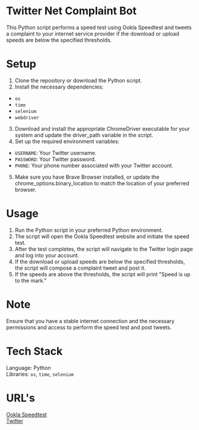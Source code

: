 # Twitter Net Complaint Bot
This Python script performs a speed test using Ookla Speedtest and tweets a complaint to your internet service provider if the download or upload speeds are below the specified thresholds.

# Setup
1. Clone the repository or download the Python script.
2. Install the necessary dependencies:
- `os`
- `time`
- `selenium`
- `webdriver`
3. Download and install the appropriate ChromeDriver executable for your system and update the driver_path variable in the script.
4. Set up the required environment variables:
- `USERNAME`: Your Twitter username.
- `PASSWORD`: Your Twitter password.
- `PHONE`: Your phone number associated with your Twitter account.
5. Make sure you have Brave Browser installed, or update the chrome_options.binary_location to match the location of your preferred browser.

# Usage
1. Run the Python script in your preferred Python environment.
2. The script will open the Ookla Speedtest website and initiate the speed test.
3. After the test completes, the script will navigate to the Twitter login page and log into your account.
4. If the download or upload speeds are below the specified thresholds, the script will compose a complaint tweet and post it.
5. If the speeds are above the thresholds, the script will print "Speed is up to the mark."

# Note
Ensure that you have a stable internet connection and the necessary permissions and access to perform the speed test and post tweets.

# Tech Stack
Language: Python <br>
Libraries: `os`, `time`, `selenium`

# URL's
<a href="https://www.speedtest.net/">Ookla Speedtest</a><br>
<a href="https://twitter.com/home">Twitter</a>

